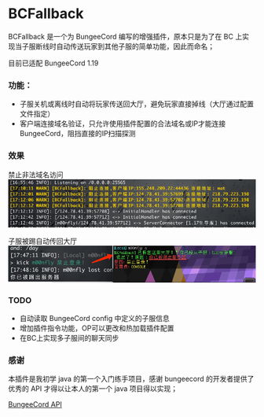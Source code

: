 # BCFallback

BCFallback 是一个为 BungeeCord 编写的增强插件，原本只是为了在 BC 上实现当子服断线时自动传送玩家到其他子服的简单功能，因此而命名；

目前已适配 BungeeCord 1.19

### 功能：

 - 子服关机或离线时自动将玩家传送回大厅，避免玩家直接掉线（大厅通过配置文件指定）
 - 客户端连接域名验证，只允许使用插件配置的合法域名或IP才能连接 BungeeCord，阻挡直接的IP扫描探测

### 效果

禁止非法域名访问
![](./img/LoginDomainCheck.png)

子服被踢自动传回大厅
![](./img/TptoLobby.png)

### TODO

 - 自动读取 BungeeCord config 中定义的子服信息
 - 增加插件指令功能，OP可以更改和热加载插件配置
 - 在BC上实现多子服间的聊天同步

### 感谢

本插件是我初学 java 的第一个入门练手项目，感谢 bungeecord 的开发者提供了优秀的 API 才得以让本人的第一个 java 项目得以实现；

[BungeeCord API](https://github.com/SpigotMC/BungeeCord)

